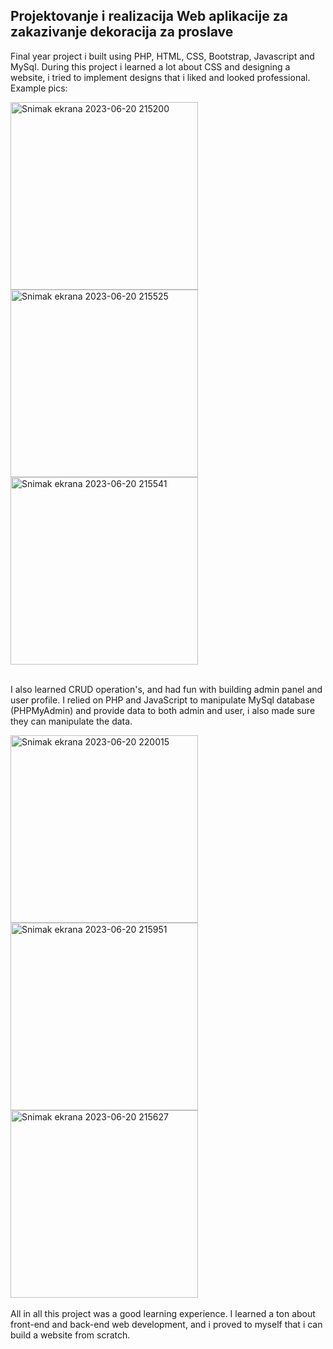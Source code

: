 ## Projektovanje i realizacija Web aplikacije za zakazivanje dekoracija za proslave

Final year project i built using PHP, HTML, CSS, Bootstrap, Javascript and MySql. During this project i learned a lot about CSS and designing a website, i tried to implement designs that i liked and looked professional. Example pics:

<div>
<img width="300" alt="Snimak ekrana 2023-06-20 215200" src="https://github.com/SpasicU/1.-Zavrsni-Rad/assets/118357232/f50fbcac-59c3-43ad-9bd5-90935a88667a">
<img width="300" alt="Snimak ekrana 2023-06-20 215525" src="https://github.com/SpasicU/1.-Zavrsni-Rad/assets/118357232/4a131640-4308-4ffa-852a-606918e23a60">
<img width="300" alt="Snimak ekrana 2023-06-20 215541" src="https://github.com/SpasicU/1.-Zavrsni-Rad/assets/118357232/38ecf257-21a7-4d4b-b2b1-0a7111dc598d">
</div><br>

I also learned CRUD operation's, and had fun with building admin panel and user profile. I relied on PHP and JavaScript to manipulate MySql database (PHPMyAdmin) and provide data to both admin and user, i also made sure they can manipulate the data. 

<div>
<img width="300" alt="Snimak ekrana 2023-06-20 220015" src="https://github.com/SpasicU/1.-Zavrsni-Rad/assets/118357232/b6d53f36-70f7-4153-b45c-61c5260d3898">
<img width="300" alt="Snimak ekrana 2023-06-20 215951" src="https://github.com/SpasicU/1.-Zavrsni-Rad/assets/118357232/cb7890a2-f209-438b-94ea-8c5dd75d8a46">
<img width="300" alt="Snimak ekrana 2023-06-20 215627" src="https://github.com/SpasicU/1.-Zavrsni-Rad/assets/118357232/167c0de5-07b8-421b-838e-fde2553533bb">
</div>
<br>
All in all this project was a good learning experience. I learned a ton about front-end and back-end web development, and i proved to myself that i can build a website from scratch.
